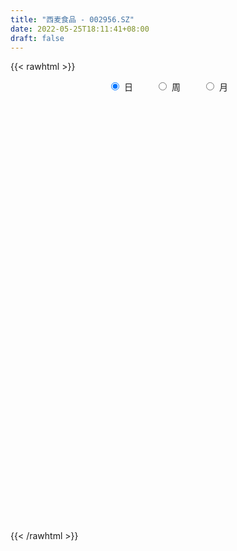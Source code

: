 ```yaml
---
title: "西麦食品 - 002956.SZ"
date: 2022-05-25T18:11:41+08:00
draft: false
---
```

{{< rawhtml >}}
    <div style="text-align: center">
        <label style="padding: 1rem;"><input style="margin-right: .5rem" type="radio" name="period" value="D" checked onclick="period_change(this)">日</label>
        <label style="padding: 1rem;"><input style="margin-right: .5rem" type="radio" name="period" value="W" onclick="period_change(this)">周</label>
        <label style="padding: 1rem;"><input style="margin-right: .5rem" type="radio" name="period" value="M" onclick="period_change(this)">月</label>
    </div>
    <div id="chart" style="height: 700px;"></div> 
    <script type="text/javascript">
        const D_v = [9392.17,180332.99,114034.95,89562.9,56659.62,55363.86,52584.0,54515.01,41854.08,36345.0,32047.11,53057.34,39660.0,34562.0,41587.0,17657.0,19683.0,19593.0,20822.0,22121.0,15042.0,18275.0,15272.0,28498.98,20733.34,16136.0,31462.98,16348.0,12429.0,17874.44,22889.0,10494.86,9873.71,12273.92,15963.94,11620.0,9229.0,9993.0,19020.41,38409.01,52851.86,30407.75,22183.0,27520.41,27644.4,24049.85,19943.4,28277.6,22970.57,33470.2,29498.2,17569.6,20914.21,16539.8,21637.8,20747.8,21394.83,22173.4,19373.12,18497.52,36982.7,35376.95,27527.85,16859.94,13563.6,21138.9,26426.8,33020.2,32551.8,28909.42,21587.82,16000.4,19824.15,15775.6,12343.8,12864.2,12008.2,20479.1,16348.7,18259.4,17731.8,14693.0,19818.9,20500.1,16497.08,11789.0,13761.4,12296.79,14360.8,14421.99,11059.0,13880.79,61077.86,48041.8,23340.39,35343.6,18571.4,48245.0,41022.77,22367.66,35068.84,27360.93,26475.26,24769.47,23546.0,13432.8,27642.42,28487.68,30747.2,22852.2,23506.2,21581.8,32810.6,35886.0,66642.0,52456.0,68988.99,59813.6,26155.26,19607.5,24018.9,24815.4,22095.6,29774.2,21940.6,20354.0,17410.2,17846.2,16585.8,28410.6,19205.6,13428.46,15889.9,13077.6,15656.24,10202.8,16451.2,11643.14,12018.45,12253.65,36741.35,25446.4,17660.6,24902.4,26443.44,22247.8,12254.28,41484.0,18802.37,15492.24,9813.2,15051.2,13824.8,29338.4,19946.4,14945.0,13571.8,22826.6,32852.24,35809.8,23678.8,27181.2,25752.0,16756.8,56564.2,37954.38,90914.44,41235.0,45918.4,17876.8,23583.7,17770.2,12535.6,24255.28,10554.8,13472.18,11037.0,8623.82,8744.8,10135.2,7527.6,9989.0,5446.72,5136.0,6878.8,7524.4,8604.4,10527.41,11490.2,12118.8,16368.6,13259.8,9469.6,11206.0,17284.4,9259.0,10275.26,9211.8,12501.2,14773.4,8232.6,12510.2,12384.6,19229.73,26397.98,16400.8,11657.46,17925.6,15269.8,9319.6,6615.8,28907.92,15117.78,16185.38,15762.5,19788.04,15066.26,10999.62,9962.07,9758.0,10533.8,14677.84,13650.6,14226.27,29208.64,65490.71,44174.59,48069.0,36145.84,38627.2,37832.6,30192.4,33438.9,21580.5,18507.2,20277.84,13581.84,13715.4,15971.0,15901.0,11668.2,10340.2,13630.8,10222.38,7845.88,13246.83,14289.8,18540.4,76755.6,112146.04]
const D_histogram = [0.0,0.0527070085,-0.0139964464,-0.0272327824,-0.0845818791,-0.147912054,-0.2343147998,-0.2269415434,-0.1953518602,-0.1849389143,-0.1433213224,-0.0592198688,-0.0361099858,-0.0379411836,-0.0881077398,-0.1089735212,-0.1065326368,-0.134870726,-0.1045666977,-0.0744482959,-0.0670301157,-0.0240685714,0.0006766269,0.0676716,0.0935044809,0.0910706129,0.0438129327,0.0005706722,-0.0189737155,-0.0460180242,-0.0933564438,-0.114235924,-0.1018539291,-0.0866166094,-0.1080348507,-0.1037510406,-0.1036142673,-0.0797272186,-0.0505760085,0.1065974069,0.2193056839,0.3013351936,0.3294162705,0.2953273187,0.217565115,0.1173692275,0.033624333,-0.0080543933,-0.0562633501,-0.1371805554,-0.2212806486,-0.281402876,-0.3501447565,-0.3560699911,-0.3061845635,-0.232169787,-0.1546783134,-0.10934988,-0.098432934,-0.0730563091,0.009359189,0.1116966803,0.1730383633,0.1961401733,0.2057412495,0.2071844504,0.1417016257,0.0673749178,-0.0189630231,-0.1025165843,-0.1012155521,-0.0976209471,-0.0695803534,-0.0651812559,-0.0603659975,-0.0515756752,-0.0444661715,-0.004858155,0.0256124593,0.0582728805,0.0885463715,0.1097913896,0.1374153094,0.1462162834,0.1385957217,0.1392731768,0.1179953043,0.0959280999,0.081962437,0.0614946014,0.0461804254,0.0501102425,0.1098157909,0.1596188496,0.165779119,0.1706875767,0.1614015493,0.2141752226,0.2247345323,0.2033017084,0.2103402611,0.1705580766,0.1178043355,0.0338901466,0.004966301,-0.0301054043,-0.0160692049,0.0057115196,-0.016033508,-0.0070854591,-0.0438083474,-0.0579923704,-0.0424956805,-0.0046439641,0.0580093176,0.096415068,0.1627004346,0.1494407997,0.1115672738,0.0899916484,0.0476483202,0.0071628379,-0.0370721351,-0.0250943069,-0.0282318643,-0.0508254566,-0.0689972404,-0.0730768405,-0.0679433166,-0.0539585532,-0.061839545,-0.0662788965,-0.0790263163,-0.0999617744,-0.1164077355,-0.10721432,-0.0923990371,-0.0861133016,-0.08913602,-0.0682753567,-0.0193431034,0.0127540238,0.0351402734,0.05912079,0.0782414792,0.0644175077,0.0528584984,0.0521390637,0.0313291239,0.0149007468,0.0058749489,-0.0152820679,-0.0173717154,0.010507777,0.0250534287,0.024040312,0.02603711,0.0386909179,0.0642927582,0.0729090117,0.0811101788,0.0546130306,0.0554954487,0.0357136837,0.0696677969,0.0772897256,0.0142246007,-0.0471144079,-0.1295757104,-0.1676893094,-0.2075352834,-0.2344180901,-0.2346397149,-0.2724874088,-0.273877404,-0.2932008135,-0.270391003,-0.2255814184,-0.1681794718,-0.1093397263,-0.0696648348,-0.0528576187,-0.0268932951,-0.0098909807,0.01657979,0.0360725959,0.0583839831,0.0875411003,0.0943721112,0.1159924907,0.104003332,0.109630411,0.1085233868,0.1202370115,0.1442036917,0.1500145951,0.1457138085,0.1273104339,0.0745771573,0.0424879038,0.023646904,0.0338269089,0.0443551971,0.0072237066,-0.0221120883,-0.0398680505,-0.0372189774,-0.0046036935,0.0048894482,0.0083157618,0.0090172922,0.0519878416,0.0661120542,0.0746665539,0.0816641508,0.0941528994,0.0696471698,0.0575414471,0.0288223731,-0.0044025819,-0.0195546953,-0.002756758,-0.002545332,0.0019427708,0.0343987754,0.1094081388,0.1347936849,0.1453069552,0.1200891986,0.0320426941,-0.1272172093,-0.3065192546,-0.3797953687,-0.4610435008,-0.455186344,-0.3888974464,-0.3249721239,-0.2632241082,-0.2137740746,-0.1734990195,-0.1266506226,-0.0899747466,-0.0479906395,-0.0226398779,0.0024952766,0.0146847998,0.0353185565,0.0690173146,0.1785423668,0.2739240854]
const D_fast = [0.0,0.0658837607,-0.0043188059,-0.0243633374,-0.1028579039,-0.2031660924,-0.3481475381,-0.3975096676,-0.4147579494,-0.4505797321,-0.4447924708,-0.3754959844,-0.3614135978,-0.3727300915,-0.4449235827,-0.4930327443,-0.5172250192,-0.5792807899,-0.575118436,-0.5636121082,-0.5729514569,-0.5360070555,-0.5110927004,-0.4271798273,-0.3779708262,-0.357637041,-0.3939414879,-0.4370410805,-0.461328897,-0.4998777118,-0.5705552423,-0.6199937036,-0.6330751909,-0.6394920235,-0.6879189775,-0.7095729276,-0.7353397211,-0.7313844771,-0.7148772691,-0.5310545019,-0.3635198039,-0.2061564958,-0.0957213513,-0.0559784734,-0.0793493984,-0.150202979,-0.2255417903,-0.2692341149,-0.3315089092,-0.4467212533,-0.5861415087,-0.7166144551,-0.8728925247,-0.9678352571,-0.9944959703,-0.9785236406,-0.9397017454,-0.9217107819,-0.9354020695,-0.9282895218,-0.8435342265,-0.7132725651,-0.6086712912,-0.536534438,-0.4754980494,-0.4222587359,-0.4523161542,-0.5097991326,-0.6008778293,-0.7100605366,-0.7340633923,-0.7548740241,-0.7442285189,-0.7561247353,-0.7664009763,-0.7705045727,-0.7745116119,-0.7361181342,-0.6992444051,-0.6520157637,-0.5996056798,-0.5509128144,-0.4889350672,-0.4435800223,-0.4165516536,-0.3810559043,-0.3728349508,-0.3709201302,-0.3643951838,-0.369489369,-0.3732584387,-0.356801061,-0.2696415649,-0.1799337937,-0.1323287446,-0.0847483927,-0.0536840328,0.0526334461,0.1193763889,0.148768992,0.20839261,0.2112499448,0.1879472874,0.1125056353,0.0848233649,0.0422253085,0.0522442066,0.0754528111,0.0496994065,0.0568760905,0.0092011155,-0.0194810002,-0.0146082304,0.022082495,0.0992381061,0.1617476235,0.2687080988,0.2928086637,0.2828269563,0.2837492431,0.2533179949,0.2146232221,0.1611202153,0.1668244667,0.1566289433,0.1213289869,0.085907893,0.0635590827,0.0517067774,0.0522019026,0.0288610246,0.0078519489,-0.0246520499,-0.0705779516,-0.1161258466,-0.1337360112,-0.1420204875,-0.1572630774,-0.1825698007,-0.1787779766,-0.1346814993,-0.099395866,-0.0682245481,-0.029463834,0.0092172249,0.0114976304,0.0131532457,0.0254685769,0.0124909181,-0.0002122724,-0.007769333,-0.0327468667,-0.0391794431,-0.0086730065,0.0121360024,0.0171329637,0.0256390392,0.0479655766,0.0896406064,0.1164841129,0.1449628247,0.1321189342,0.1468752145,0.1360218703,0.1873929327,0.2143372929,0.1548283182,0.0817107076,-0.0331445225,-0.1131804489,-0.2049102437,-0.290397573,-0.3492791265,-0.4552486726,-0.5251080188,-0.6177316316,-0.6625195719,-0.6741053419,-0.6587482632,-0.6272434492,-0.6049847665,-0.6013919551,-0.5821509552,-0.567621386,-0.5370056679,-0.508494713,-0.4715873299,-0.4205449378,-0.390120899,-0.3395023969,-0.3254907226,-0.2924560407,-0.2664322183,-0.2246593407,-0.1646417376,-0.1213271854,-0.0891995199,-0.0757752861,-0.1098642733,-0.1313315509,-0.1442608247,-0.1256240925,-0.104007005,-0.1393325689,-0.1741963859,-0.2019193607,-0.208575032,-0.1771106715,-0.1663951677,-0.1608899136,-0.1579340602,-0.1019665505,-0.0713143243,-0.0440931861,-0.0166795515,0.019347422,0.0122534848,0.0145331239,-0.0069803568,-0.0413059574,-0.0613467446,-0.0452379967,-0.0456629037,-0.0406891083,0.0003665902,0.1027279883,0.1618119556,0.2086519647,0.2134565078,0.1334206768,-0.057643529,-0.3135753879,-0.4818003441,-0.6783093515,-0.7862487806,-0.8171842447,-0.8345019531,-0.8385599644,-0.8425534495,-0.8456531493,-0.830467408,-0.8162852187,-0.7862987715,-0.7666079793,-0.7408490056,-0.7249882826,-0.6955248867,-0.6445718,-0.490411156,-0.3265484161]
const D_slow = [0.0,0.0131767521,0.0096776405,0.0028694449,-0.0182760248,-0.0552540383,-0.1138327383,-0.1705681241,-0.2194060892,-0.2656408178,-0.3014711484,-0.3162761156,-0.325303612,-0.3347889079,-0.3568158429,-0.3840592232,-0.4106923824,-0.4444100639,-0.4705517383,-0.4891638123,-0.5059213412,-0.5119384841,-0.5117693273,-0.4948514273,-0.4714753071,-0.4487076539,-0.4377544207,-0.4376117526,-0.4423551815,-0.4538596876,-0.4771987985,-0.5057577795,-0.5312212618,-0.5528754141,-0.5798841268,-0.605821887,-0.6317254538,-0.6516572585,-0.6643012606,-0.6376519088,-0.5828254879,-0.5074916895,-0.4251376218,-0.3513057921,-0.2969145134,-0.2675722065,-0.2591661233,-0.2611797216,-0.2752455591,-0.309540698,-0.3648608601,-0.4352115791,-0.5227477682,-0.611765266,-0.6883114069,-0.7463538536,-0.785023432,-0.812360902,-0.8369691355,-0.8552332127,-0.8528934155,-0.8249692454,-0.7817096546,-0.7326746113,-0.6812392989,-0.6294431863,-0.5940177799,-0.5771740504,-0.5819148062,-0.6075439523,-0.6328478403,-0.6572530771,-0.6746481654,-0.6909434794,-0.7060349788,-0.7189288976,-0.7300454404,-0.7312599792,-0.7248568644,-0.7102886442,-0.6881520513,-0.660704204,-0.6263503766,-0.5897963057,-0.5551473753,-0.5203290811,-0.490830255,-0.4668482301,-0.4463576208,-0.4309839705,-0.4194388641,-0.4069113035,-0.3794573558,-0.3395526434,-0.2981078636,-0.2554359694,-0.2150855821,-0.1615417765,-0.1053581434,-0.0545327163,-0.0019476511,0.0406918681,0.070142952,0.0786154886,0.0798570639,0.0723307128,0.0683134116,0.0697412915,0.0657329145,0.0639615497,0.0530094629,0.0385113702,0.0278874501,0.0267264591,0.0412287885,0.0653325555,0.1060076642,0.1433678641,0.1712596825,0.1937575946,0.2056696747,0.2074603842,0.1981923504,0.1919187737,0.1848608076,0.1721544434,0.1549051333,0.1366359232,0.1196500941,0.1061604558,0.0907005695,0.0741308454,0.0543742663,0.0293838227,0.0002818889,-0.0265216911,-0.0496214504,-0.0711497758,-0.0934337808,-0.11050262,-0.1153383958,-0.1121498899,-0.1033648215,-0.088584624,-0.0690242542,-0.0529198773,-0.0397052527,-0.0266704868,-0.0188382058,-0.0151130191,-0.0136442819,-0.0174647989,-0.0218077277,-0.0191807835,-0.0129174263,-0.0069073483,-0.0003980708,0.0092746587,0.0253478482,0.0435751012,0.0638526459,0.0775059035,0.0913797657,0.1003081866,0.1177251359,0.1370475673,0.1406037174,0.1288251155,0.0964311879,0.0545088605,0.0026250397,-0.0559794828,-0.1146394116,-0.1827612638,-0.2512306148,-0.3245308182,-0.3921285689,-0.4485239235,-0.4905687914,-0.517903723,-0.5353199317,-0.5485343364,-0.5552576602,-0.5577304053,-0.5535854578,-0.5445673089,-0.5299713131,-0.508086038,-0.4844930102,-0.4554948875,-0.4294940545,-0.4020864518,-0.3749556051,-0.3448963522,-0.3088454293,-0.2713417805,-0.2349133284,-0.2030857199,-0.1844414306,-0.1738194547,-0.1679077287,-0.1594510015,-0.1483622022,-0.1465562755,-0.1520842976,-0.1620513102,-0.1713560546,-0.1725069779,-0.1712846159,-0.1692056754,-0.1669513524,-0.153954392,-0.1374263785,-0.11875974,-0.0983437023,-0.0748054774,-0.057393685,-0.0430083232,-0.0358027299,-0.0369033754,-0.0417920493,-0.0424812387,-0.0431175717,-0.042631879,-0.0340321852,-0.0066801505,0.0270182707,0.0633450095,0.0933673092,0.1013779827,0.0695736804,-0.0070561333,-0.1020049754,-0.2172658507,-0.3310624366,-0.4282867983,-0.5095298292,-0.5753358563,-0.6287793749,-0.6721541298,-0.7038167854,-0.7263104721,-0.738308132,-0.7439681014,-0.7433442823,-0.7396730823,-0.7308434432,-0.7135891146,-0.6689535229,-0.6004725015]
const D_data = [['2021-05-14', 24.5245, 24.5245, 24.5245, 24.5245],['2021-05-17', 26.9741, 25.3504, 24.7786, 26.9741],['2021-05-18', 24.9198, 23.8327, 23.3526, 25.061],['2021-05-19', 23.3667, 24.2703, 22.9502, 24.6939],['2021-05-20', 23.6491, 23.4797, 23.3173, 24.2633],['2021-05-21', 23.6209, 22.9785, 22.9573, 24.0021],['2021-05-24', 22.4984, 22.1172, 22.089, 22.7314],['2021-05-25', 22.096, 22.8726, 21.8984, 23.1832],['2021-05-26', 22.6679, 23.0844, 22.3078, 23.3314],['2021-05-27', 22.9008, 22.7455, 22.7031, 23.4373],['2021-05-28', 22.7314, 23.1055, 22.4208, 23.1055],['2021-05-31', 23.0844, 23.8538, 22.9291, 24.2492],['2021-06-01', 23.6562, 23.2961, 22.8585, 23.8327],['2021-06-02', 23.2679, 22.9643, 22.8302, 23.5291],['2021-06-03', 22.9643, 22.1172, 22.0749, 23.0985],['2021-06-04', 21.969, 22.1596, 21.8913, 22.3643],['2021-06-07', 22.1313, 22.2584, 21.7501, 22.3784],['2021-06-08', 22.1243, 21.6442, 21.4677, 22.2231],['2021-06-09', 21.7289, 22.2231, 21.5383, 22.3502],['2021-06-10', 22.1737, 22.2443, 22.1666, 22.7384],['2021-06-11', 22.2796, 21.9337, 21.7854, 22.4631],['2021-06-15', 22.0043, 22.4067, 21.7501, 22.5055],['2021-06-16', 22.3572, 22.2796, 22.1031, 22.5902],['2021-06-17', 22.2019, 23.0138, 21.9548, 23.2608],['2021-06-18', 22.8514, 22.7455, 22.4914, 23.0914],['2021-06-21', 22.5761, 22.4631, 22.2725, 22.7455],['2021-06-22', 22.3784, 21.7572, 21.3901, 22.3784],['2021-06-23', 21.7078, 21.5172, 21.3266, 21.736],['2021-06-24', 21.5172, 21.5736, 21.3195, 21.9548],['2021-06-25', 21.5313, 21.263, 21.0512, 21.5383],['2021-06-28', 21.2701, 20.6842, 20.6347, 21.5242],['2021-06-29', 20.7124, 20.6771, 20.55, 20.8112],['2021-06-30', 20.7336, 20.9101, 20.5571, 20.9383],['2021-07-01', 20.7971, 20.8677, 20.5783, 21.1077],['2021-07-02', 20.6489, 20.2323, 20.0064, 20.7265],['2021-07-05', 20.2676, 20.3382, 19.9076, 20.4653],['2021-07-06', 20.4018, 20.1265, 19.9782, 20.4018],['2021-07-07', 20.19, 20.3241, 20.1618, 20.5712],['2021-07-08', 20.3241, 20.3877, 19.6817, 20.4582],['2021-07-09', 20.4724, 22.4278, 20.4724, 22.4278],['2021-07-12', 22.5055, 22.6467, 21.8066, 22.8938],['2021-07-13', 22.4914, 22.922, 22.2725, 22.9361],['2021-07-14', 23.155, 22.7314, 22.4631, 23.155],['2021-07-15', 22.5973, 22.1313, 22.1313, 23.0702],['2021-07-16', 22.2, 21.44, 21.3, 22.28],['2021-07-19', 21.34, 20.77, 20.39, 21.35],['2021-07-20', 20.64, 20.5, 20.43, 21.18],['2021-07-21', 20.62, 20.66, 20.27, 20.9],['2021-07-22', 20.6, 20.27, 20.2, 20.63],['2021-07-23', 20.21, 19.39, 19.38, 20.26],['2021-07-26', 19.37, 18.71, 18.24, 19.38],['2021-07-27', 18.51, 18.36, 18.3, 18.88],['2021-07-28', 18.34, 17.58, 17.42, 18.34],['2021-07-29', 17.75, 17.8, 17.68, 18.05],['2021-07-30', 17.8, 18.26, 17.38, 18.28],['2021-08-02', 18.2, 18.58, 17.8, 18.76],['2021-08-03', 18.6, 18.77, 18.46, 18.97],['2021-08-04', 19.05, 18.48, 18.4, 19.1],['2021-08-05', 18.33, 18.0, 17.98, 18.65],['2021-08-06', 17.99, 18.09, 17.71, 18.18],['2021-08-09', 18.08, 18.95, 17.89, 19.26],['2021-08-10', 18.82, 19.63, 18.71, 19.69],['2021-08-11', 19.59, 19.56, 19.32, 19.94],['2021-08-12', 19.6, 19.35, 19.31, 19.83],['2021-08-13', 19.45, 19.33, 19.05, 19.58],['2021-08-16', 19.18, 19.33, 19.18, 19.55],['2021-08-17', 19.33, 18.37, 18.32, 19.33],['2021-08-18', 18.06, 17.88, 17.52, 18.2],['2021-08-19', 17.8, 17.23, 17.22, 17.95],['2021-08-20', 17.03, 16.67, 16.55, 17.2],['2021-08-23', 16.59, 17.34, 16.59, 17.42],['2021-08-24', 17.46, 17.21, 17.16, 17.5],['2021-08-25', 17.21, 17.44, 17.17, 17.48],['2021-08-26', 17.44, 17.08, 17.0, 17.46],['2021-08-27', 17.05, 16.96, 16.73, 17.21],['2021-08-30', 17.0, 16.9, 16.81, 17.1],['2021-08-31', 16.85, 16.78, 16.67, 17.01],['2021-09-01', 16.84, 17.19, 16.57, 17.2],['2021-09-02', 17.15, 17.17, 16.92, 17.32],['2021-09-03', 17.1, 17.3, 16.92, 17.39],['2021-09-06', 17.36, 17.4, 17.09, 17.49],['2021-09-07', 17.36, 17.41, 17.3, 17.49],['2021-09-08', 17.4, 17.63, 17.35, 17.64],['2021-09-09', 17.71, 17.52, 17.46, 18.11],['2021-09-10', 17.58, 17.35, 17.26, 17.65],['2021-09-13', 17.35, 17.47, 17.25, 17.65],['2021-09-14', 17.5, 17.17, 17.12, 17.68],['2021-09-15', 17.3, 17.06, 16.92, 17.3],['2021-09-16', 17.07, 17.07, 17.05, 17.42],['2021-09-17', 17.0, 16.89, 16.8, 17.11],['2021-09-22', 16.74, 16.84, 16.62, 16.89],['2021-09-23', 16.84, 17.03, 16.8, 17.26],['2021-09-24', 17.02, 17.91, 17.02, 18.49],['2021-09-27', 17.7, 18.14, 17.56, 18.49],['2021-09-28', 17.8, 17.83, 17.31, 17.94],['2021-09-29', 17.6, 17.94, 17.35, 18.29],['2021-09-30', 18.03, 17.85, 17.62, 18.09],['2021-10-08', 17.8, 18.87, 17.69, 19.0],['2021-10-11', 18.88, 18.67, 18.43, 19.44],['2021-10-12', 18.67, 18.4, 18.27, 18.67],['2021-10-13', 18.47, 18.88, 18.16, 18.88],['2021-10-14', 18.68, 18.36, 18.28, 18.8],['2021-10-15', 18.19, 18.07, 17.82, 18.5],['2021-10-18', 18.06, 17.38, 17.09, 18.06],['2021-10-19', 17.0, 17.79, 17.0, 18.08],['2021-10-20', 17.85, 17.54, 17.49, 17.95],['2021-10-21', 17.5, 18.09, 17.5, 18.39],['2021-10-22', 18.0, 18.29, 17.85, 18.5],['2021-10-25', 18.4, 17.75, 17.5, 18.4],['2021-10-26', 17.68, 18.1, 17.56, 18.15],['2021-10-27', 17.98, 17.44, 17.22, 17.98],['2021-10-28', 17.24, 17.55, 17.0, 17.73],['2021-10-29', 17.33, 17.89, 16.95, 18.24],['2021-11-01', 17.81, 18.3, 17.5, 18.55],['2021-11-02', 18.31, 18.91, 18.3, 19.0],['2021-11-03', 19.0, 18.95, 18.55, 19.17],['2021-11-04', 18.73, 19.7, 18.65, 19.7],['2021-11-05', 19.58, 18.99, 18.88, 19.94],['2021-11-08', 18.9, 18.67, 18.43, 18.9],['2021-11-09', 18.69, 18.82, 18.48, 18.85],['2021-11-10', 18.8, 18.47, 18.3, 18.85],['2021-11-11', 18.47, 18.32, 18.12, 18.51],['2021-11-12', 18.27, 18.06, 18.04, 18.37],['2021-11-15', 18.06, 18.68, 18.0, 18.69],['2021-11-16', 18.65, 18.52, 18.41, 18.88],['2021-11-17', 18.52, 18.2, 18.13, 18.56],['2021-11-18', 18.2, 18.12, 18.06, 18.45],['2021-11-19', 18.22, 18.2, 17.83, 18.26],['2021-11-22', 18.2, 18.28, 17.91, 18.28],['2021-11-23', 18.22, 18.41, 18.02, 18.58],['2021-11-24', 18.23, 18.12, 18.03, 18.48],['2021-11-25', 18.16, 18.09, 18.08, 18.25],['2021-11-26', 18.04, 17.89, 17.86, 18.14],['2021-11-29', 17.82, 17.63, 17.58, 17.89],['2021-11-30', 17.65, 17.5, 17.44, 17.78],['2021-12-01', 17.54, 17.71, 17.41, 17.74],['2021-12-02', 17.75, 17.76, 17.65, 18.06],['2021-12-03', 17.78, 17.63, 17.6, 17.82],['2021-12-06', 17.7, 17.44, 17.42, 17.75],['2021-12-07', 17.5, 17.71, 17.44, 17.75],['2021-12-08', 17.76, 18.2, 17.7, 18.28],['2021-12-09', 18.2, 18.19, 18.1, 18.43],['2021-12-10', 18.12, 18.22, 17.98, 18.42],['2021-12-13', 18.15, 18.39, 18.15, 18.4],['2021-12-14', 18.27, 18.49, 18.27, 18.7],['2021-12-15', 18.49, 18.14, 18.0, 18.49],['2021-12-16', 18.08, 18.14, 18.04, 18.24],['2021-12-17', 19.0, 18.28, 18.25, 19.0],['2021-12-20', 18.08, 18.0, 17.9, 18.28],['2021-12-21', 17.98, 17.97, 17.79, 18.1],['2021-12-22', 17.98, 18.0, 17.9, 18.09],['2021-12-23', 18.07, 17.76, 17.72, 18.08],['2021-12-24', 17.79, 17.92, 17.75, 18.06],['2021-12-27', 18.07, 18.36, 17.96, 18.36],['2021-12-28', 18.4, 18.32, 18.23, 18.5],['2021-12-29', 18.22, 18.18, 18.1, 18.45],['2021-12-30', 18.2, 18.24, 18.2, 18.35],['2021-12-31', 18.2, 18.44, 18.11, 18.53],['2022-01-04', 18.44, 18.75, 18.3, 18.75],['2022-01-05', 18.74, 18.69, 18.49, 18.96],['2022-01-06', 18.69, 18.8, 18.56, 18.9],['2022-01-07', 18.98, 18.38, 18.38, 18.98],['2022-01-10', 18.3, 18.71, 18.18, 18.91],['2022-01-11', 18.89, 18.45, 18.43, 18.91],['2022-01-12', 18.55, 19.22, 18.46, 19.29],['2022-01-13', 19.22, 19.08, 18.94, 19.3],['2022-01-14', 19.43, 18.1, 18.0, 19.98],['2022-01-17', 17.58, 17.79, 17.42, 17.87],['2022-01-18', 17.7, 17.08, 17.05, 17.72],['2022-01-19', 17.08, 17.2, 17.02, 17.3],['2022-01-20', 17.19, 16.82, 16.78, 17.28],['2022-01-21', 16.9, 16.62, 16.61, 16.94],['2022-01-24', 16.62, 16.68, 16.41, 16.8],['2022-01-25', 16.71, 15.88, 15.84, 16.71],['2022-01-26', 15.86, 15.98, 15.86, 16.12],['2022-01-27', 15.98, 15.43, 15.42, 16.09],['2022-01-28', 15.59, 15.69, 15.37, 15.73],['2022-02-07', 15.79, 15.89, 15.79, 16.18],['2022-02-08', 15.89, 16.1, 15.8, 16.18],['2022-02-09', 16.06, 16.25, 16.02, 16.29],['2022-02-10', 16.26, 16.13, 16.03, 16.26],['2022-02-11', 16.13, 15.87, 15.73, 16.15],['2022-02-14', 15.87, 15.99, 15.71, 16.0],['2022-02-15', 16.08, 15.9, 15.83, 16.08],['2022-02-16', 16.0, 16.06, 15.9, 16.12],['2022-02-17', 16.06, 16.04, 16.0, 16.13],['2022-02-18', 16.0, 16.15, 15.91, 16.25],['2022-02-21', 16.17, 16.36, 16.15, 16.38],['2022-02-22', 16.34, 16.18, 16.12, 16.36],['2022-02-23', 16.29, 16.46, 16.19, 16.52],['2022-02-24', 16.46, 16.09, 15.85, 16.55],['2022-02-25', 16.2, 16.32, 16.2, 16.55],['2022-02-28', 16.46, 16.28, 16.03, 16.5],['2022-03-01', 16.43, 16.51, 16.24, 16.55],['2022-03-02', 16.41, 16.82, 16.41, 16.85],['2022-03-03', 16.83, 16.75, 16.67, 16.95],['2022-03-04', 16.76, 16.71, 16.69, 16.86],['2022-03-07', 16.66, 16.55, 16.4, 16.71],['2022-03-08', 16.59, 15.98, 15.98, 16.7],['2022-03-09', 15.98, 16.03, 15.48, 16.43],['2022-03-10', 16.33, 16.06, 16.03, 16.34],['2022-03-11', 15.98, 16.4, 15.78, 16.4],['2022-03-14', 16.2, 16.47, 16.18, 16.73],['2022-03-15', 16.37, 15.8, 15.72, 16.55],['2022-03-16', 16.01, 15.69, 14.65, 16.04],['2022-03-17', 15.68, 15.66, 15.56, 15.94],['2022-03-18', 15.54, 15.82, 15.46, 15.98],['2022-03-21', 15.8, 16.25, 15.7, 16.44],['2022-03-22', 16.11, 16.05, 16.03, 16.4],['2022-03-23', 16.05, 15.99, 15.91, 16.19],['2022-03-24', 16.19, 15.95, 15.83, 16.19],['2022-03-25', 16.0, 16.6, 15.95, 16.78],['2022-03-28', 16.69, 16.42, 16.32, 16.69],['2022-03-29', 16.66, 16.45, 16.31, 16.67],['2022-03-30', 16.43, 16.52, 16.36, 16.76],['2022-03-31', 16.5, 16.7, 16.2, 16.89],['2022-04-01', 16.55, 16.26, 16.16, 16.64],['2022-04-06', 16.18, 16.36, 16.12, 16.6],['2022-04-07', 16.39, 16.07, 15.92, 16.39],['2022-04-08', 16.02, 15.85, 15.8, 16.2],['2022-04-11', 15.68, 15.93, 15.68, 16.3],['2022-04-12', 15.8, 16.32, 15.79, 16.35],['2022-04-13', 16.4, 16.15, 15.96, 16.46],['2022-04-14', 16.1, 16.21, 15.9, 16.31],['2022-04-15', 16.18, 16.67, 16.01, 16.67],['2022-04-18', 16.8, 17.55, 16.67, 17.55],['2022-04-19', 17.72, 17.3, 17.0, 17.8],['2022-04-20', 17.29, 17.33, 17.03, 17.75],['2022-04-21', 17.2, 16.96, 16.81, 17.5],['2022-04-22', 16.7, 15.94, 15.94, 17.15],['2022-04-25', 15.39, 14.35, 14.35, 15.7],['2022-04-26', 14.07, 13.01, 13.0, 14.19],['2022-04-27', 12.95, 13.37, 11.95, 13.38],['2022-04-28', 13.39, 12.49, 12.4, 13.39],['2022-04-29', 12.61, 12.97, 12.57, 13.24],['2022-05-05', 12.89, 13.53, 12.81, 13.69],['2022-05-06', 13.33, 13.5, 13.13, 13.59],['2022-05-09', 13.49, 13.5, 13.42, 13.9],['2022-05-10', 13.47, 13.37, 13.1, 13.47],['2022-05-11', 13.3, 13.25, 13.2, 13.57],['2022-05-12', 13.15, 13.35, 13.11, 13.49],['2022-05-13', 13.47, 13.26, 13.12, 13.6],['2022-05-16', 13.28, 13.38, 13.28, 13.65],['2022-05-17', 13.4, 13.22, 13.14, 13.5],['2022-05-18', 13.26, 13.24, 13.13, 13.5],['2022-05-19', 13.1, 13.08, 12.96, 13.18],['2022-05-20', 13.14, 13.19, 13.06, 13.29],['2022-05-23', 13.14, 13.44, 13.14, 13.53],['2022-05-24', 13.5, 14.78, 13.3, 14.78],['2022-05-25', 14.59, 15.25, 14.05, 15.66]]
const W_v = [1772.7,317794.55,283532.57,136305.59,72928.82,77228.8,47636.07,53988.04,46403.87,51424.89,72673.69,70583.3,85743.53,146287.52,98506.5,8905.3,45125.87,72642.18,42778.94,49794.02,54274.81,106856.32,79868.5,33955.51,26537.47,30084.13,54856.25,60809.69,62384.42,56192.17,41174.59,30704.77,42774.62,34694.29,61228.39,62521.21,77078.31,47154.79,56608.98,134870.66,114641.64,91972.84,92161.14,174036.79,108036.39,60846.53,102314.2,118293.76,145854.54,94094.87,79536.41,86502.41,61345.25,149960.14,227639.42,241572.87,138892.08,123541.75,114701.06,58457.6,146166.02,164854.74,168399.37,70879.03,58135.0,53312.33,20307.02,7528.34,53935.04,28740.02,56316.26,79307.0,58722.22,51621.18,61713.98,96103.5,63673.22,142855.54,142197.99,69985.43,205070.23,122892.24,98992.27,79586.0,230946.3,151237.04,118266.08,197459.34,198199.89,146398.26,72245.02,54718.88,54901.78,71711.5,56190.97,126543.27,100580.76,72682.83,163358.83,495954.3199999999,217345.2,186523.34,97261.0,82779.32,94250.42,71495.43,88271.42,160607.42,128711.62,106159.61,102186.67,130311.04,142047.12,85531.77,79959.6,89240.88,66629.98,86017.65,125297.19,48245.0,152295.46,117878.37,131498.0,283786.59,116692.66,107325.2,93520.36,67030.98,104120.45,127331.92,72983.81,100628.2,119522.04,227941.82,146384.1,71854.86,45020.42,33590.32,63764.81,57494.26,57229.2,86070.57,78038.72,81919.96,30719.69,82297.15,232507.34,141551.6,33859.68,67595.8,59235.69,207442.04]
const W_histogram = [0.0,0.007319886,0.0521018607,-0.1562753963,-0.3053109698,-0.3995433705,-0.4635632103,-0.5543625969,-0.5177327571,-0.4884841511,-0.4054930335,-0.3075533393,-0.1505535904,0.0085181228,0.0427420245,0.0473977439,0.0054398351,0.0342722268,0.0151682431,0.0270954167,0.0852907334,0.1641355232,0.1425045055,0.1139405232,0.0844896255,0.0576018714,0.0912772648,0.138092383,0.1577635335,0.1645763569,0.132207616,0.0467328769,-0.0743096421,-0.1661009972,-0.1349909911,-0.122443412,-0.0400629402,-0.0534459838,-0.0073594224,0.1139798112,0.2250601335,0.2641579871,0.3590694303,0.4889454423,0.4826317396,0.5097566965,0.5982888345,0.6651750391,0.9115616668,0.9473567554,1.0953339135,1.0638057964,1.2461821585,1.5665471093,1.8476348428,1.6256263085,1.2660704155,1.1308987766,0.7998336193,0.5115471455,0.4559325344,0.5187488424,0.2611708001,0.0116608555,-0.2832631182,-0.6333482167,-0.8580999906,-0.9707294737,-1.0193889568,-1.1289462014,-1.3863938658,-1.563106203,-1.6119587001,-1.5978636821,-1.6716122086,-1.4661182198,-1.3660431524,-1.1161230407,-1.1689371794,-1.2001778856,-1.2495678611,-1.1990228207,-1.093415407,-1.0608605346,-0.7584739821,-0.6452792352,-0.2956125715,-0.140211762,0.1004933967,0.1259287753,0.1670921721,0.1732254942,0.1841661954,0.2620038239,0.2960005083,0.3590803064,0.3925613366,0.4530484381,0.7010555803,0.7348368338,0.7376666912,0.6507972042,0.5567251674,0.5280248241,0.3941823697,0.2293895187,0.2592019944,0.2056849563,0.0344881248,-0.1428600553,-0.2531763325,-0.2251354042,-0.3602205713,-0.4013855033,-0.3774193958,-0.3315336648,-0.3061059206,-0.1996859908,-0.1165483888,0.0168268049,0.0585117,0.1055023582,0.1135478253,0.1922291416,0.1810710485,0.1820604825,0.161478982,0.1312789939,0.1505792601,0.1657270126,0.1502968355,0.1723268672,0.1792743685,0.1619557439,0.0533851262,-0.0717109822,-0.1296061527,-0.1356689515,-0.1156371282,-0.065996356,-0.0449214653,-0.0599842803,-0.0099791525,0.006734911,-0.0027759853,0.0502764522,0.0407293096,-0.1505979572,-0.2221267263,-0.2634517909,-0.2722299678,-0.1235961284]
const W_fast = [0.0,0.0091498575,0.0669572974,-0.1804888086,-0.4058521247,-0.599970368,-0.7798810103,-1.0092710462,-1.1020743957,-1.1949468274,-1.2133289682,-1.1922776088,-1.0729162575,-0.9117150136,-0.8668056058,-0.8503004504,-0.8908984004,-0.8534979521,-0.8688098749,-0.8501088472,-0.7705908472,-0.6507121765,-0.6367170679,-0.6367959193,-0.6451244107,-0.657611697,-0.6011169874,-0.5197787735,-0.4606667395,-0.412709827,-0.4120266639,-0.4858181838,-0.6254381132,-0.7587547176,-0.7613924594,-0.7794557332,-0.7070909964,-0.733835536,-0.6895888302,-0.5397546438,-0.3724092881,-0.2672719378,-0.082593137,0.1695192356,0.2838634679,0.4384275989,0.6765319454,0.9097119099,1.3839889543,1.6566232318,2.0784338682,2.3128572002,2.8067791019,3.51878083,4.2617772742,4.4461753171,4.403137028,4.5506900832,4.4195833307,4.2591836433,4.3175521658,4.5100556843,4.3177703421,4.0711756114,3.7054358581,3.1970137055,2.757736934,2.4024250824,2.0989183601,1.7071245651,1.1030784343,0.5355895463,0.0837473742,-0.3016235284,-0.793275107,-0.9543106731,-1.1957463938,-1.2248570424,-1.5699054759,-1.9011906534,-2.2629725942,-2.512183259,-2.6799296971,-2.9125899583,-2.7998219014,-2.8479469633,-2.5721834424,-2.4518355734,-2.1860070656,-2.1290894931,-2.0461530533,-1.9967133576,-1.9397311076,-1.7963925231,-1.6883957116,-1.5355458369,-1.4039244726,-1.2301752615,-0.8069042242,-0.5894137623,-0.4021672321,-0.326337418,-0.281228163,-0.1779223003,-0.2132191623,-0.3206646335,-0.2260516593,-0.2281474584,-0.3907222586,-0.6037854525,-0.7773958129,-0.8056387356,-1.0307790455,-1.1722903534,-1.2426790948,-1.27967678,-1.330775516,-1.2742770838,-1.2202765791,-1.0826946841,-1.0263818641,-0.9530156163,-0.9165831929,-0.7898445912,-0.7557349221,-0.7092303675,-0.6894421225,-0.6868223622,-0.6298772809,-0.5732977752,-0.5511537435,-0.486041995,-0.4342759016,-0.4111055901,-0.5063299263,-0.6493537803,-0.7396504889,-0.7796305257,-0.7885079844,-0.7553663012,-0.7455217768,-0.7755806619,-0.7280703222,-0.709672531,-0.7198774236,-0.6542558731,-0.6536206882,-0.8825974444,-1.009657895,-1.1168459073,-1.1936815762,-1.0759467689]
const W_slow = [0.0,0.0018299715,0.0148554367,-0.0242134124,-0.1005411548,-0.2004269975,-0.3163178,-0.4549084493,-0.5843416385,-0.7064626763,-0.8078359347,-0.8847242695,-0.9223626671,-0.9202331364,-0.9095476303,-0.8976981943,-0.8963382355,-0.8877701788,-0.8839781181,-0.8772042639,-0.8558815805,-0.8148476997,-0.7792215734,-0.7507364426,-0.7296140362,-0.7152135684,-0.6923942522,-0.6578711564,-0.618430273,-0.5772861838,-0.5442342798,-0.5325510606,-0.5511284711,-0.5926537204,-0.6264014682,-0.6570123212,-0.6670280563,-0.6803895522,-0.6822294078,-0.653734455,-0.5974694216,-0.5314299249,-0.4416625673,-0.3194262067,-0.1987682718,-0.0713290977,0.078243111,0.2445368708,0.4724272875,0.7092664763,0.9830999547,1.2490514038,1.5605969434,1.9522337207,2.4141424314,2.8205490085,3.1370666124,3.4197913066,3.6197497114,3.7476364978,3.8616196314,3.991306842,4.056599542,4.0595147559,3.9886989763,3.8303619221,3.6158369245,3.3731545561,3.1183073169,2.8360707665,2.4894723001,2.0986957493,1.6957060743,1.2962401538,0.8783371016,0.5118075467,0.1702967586,-0.1087340016,-0.4009682965,-0.7010127679,-1.0134047331,-1.3131604383,-1.5865142901,-1.8517294237,-2.0413479193,-2.2026677281,-2.2765708709,-2.3116238114,-2.2865004623,-2.2550182684,-2.2132452254,-2.1699388518,-2.123897303,-2.058396347,-1.9843962199,-1.8946261433,-1.7964858092,-1.6832236996,-1.5079598046,-1.3242505961,-1.1398339233,-0.9771346222,-0.8379533304,-0.7059471244,-0.607401532,-0.5500541523,-0.4852536537,-0.4338324146,-0.4252103834,-0.4609253972,-0.5242194804,-0.5805033314,-0.6705584742,-0.7709048501,-0.865259699,-0.9481431152,-1.0246695954,-1.0745910931,-1.1037281903,-1.099521489,-1.084893564,-1.0585179745,-1.0301310182,-0.9820737328,-0.9368059706,-0.89129085,-0.8509211045,-0.818101356,-0.780456541,-0.7390247878,-0.701450579,-0.6583688622,-0.6135502701,-0.5730613341,-0.5597150525,-0.5776427981,-0.6100443362,-0.6439615741,-0.6728708562,-0.6893699452,-0.7006003115,-0.7155963816,-0.7180911697,-0.716407442,-0.7171014383,-0.7045323253,-0.6943499978,-0.7319994872,-0.7875311687,-0.8533941164,-0.9214516084,-0.9523506405]
const W_data = [['2019-06-21', 15.2902, 22.2037, 15.2902, 22.2037],['2019-06-28', 23.17, 22.3184, 21.8978, 24.3309],['2019-07-05', 22.5965, 22.9545, 22.3427, 25.0886],['2019-07-12', 22.8015, 19.2944, 19.065, 22.9232],['2019-07-19', 19.1206, 18.8738, 18.773, 19.9444],['2019-07-26', 18.8947, 18.5958, 17.5113, 19.0094],['2019-08-02', 18.6166, 18.1613, 17.7198, 19.1067],['2019-08-09', 18.196, 16.9413, 16.8752, 18.5958],['2019-08-16', 16.9378, 17.8867, 16.9239, 18.2412],['2019-08-23', 17.8658, 17.4765, 17.3097, 18.4185],['2019-08-30', 17.1672, 17.9875, 17.0316, 18.7278],['2019-09-06', 17.9353, 18.2586, 17.8728, 18.6166],['2019-09-12', 18.3003, 19.3778, 18.2238, 19.635],['2019-09-20', 19.3604, 20.073, 19.204, 21.2722],['2019-09-27', 19.708, 18.9225, 18.4776, 20.3337],['2019-09-30', 18.9086, 18.5645, 18.5262, 18.926],['2019-10-11', 18.561, 17.772, 17.5982, 18.7244],['2019-10-18', 17.9041, 18.5123, 17.8137, 19.0685],['2019-10-25', 18.2829, 17.8311, 17.4418, 18.3803],['2019-11-01', 17.7789, 18.0918, 17.4314, 18.6166],['2019-11-08', 18.0918, 18.7835, 17.9562, 19.0615],['2019-11-15', 18.6861, 19.3952, 18.4706, 19.9166],['2019-11-22', 19.1171, 18.3003, 18.1891, 19.7845],['2019-11-29', 18.3073, 18.0709, 17.7303, 18.3803],['2019-12-06', 17.9805, 17.8763, 17.4557, 18.0709],['2019-12-13', 17.8971, 17.7094, 17.5878, 17.9632],['2019-12-20', 17.6469, 18.4463, 17.6469, 18.6966],['2019-12-27', 18.422, 18.8252, 18.2169, 19.0754],['2020-01-03', 18.8808, 18.6931, 18.6931, 19.4473],['2020-01-10', 18.4463, 18.6479, 18.1126, 18.6966],['2020-01-17', 18.6479, 18.1265, 18.0327, 18.6479],['2020-01-23', 18.1057, 17.1359, 17.0872, 18.2308],['2020-02-07', 15.4223, 16.041, 14.2892, 16.048],['2020-02-14', 15.9194, 15.6517, 15.6309, 16.4234],['2020-02-21', 15.6482, 16.8196, 15.6239, 17.3792],['2020-02-28', 16.6875, 16.5103, 15.9889, 17.3097],['2020-03-06', 16.7049, 17.4835, 16.3538, 18.4915],['2020-03-13', 17.2749, 16.3365, 15.3389, 17.3306],['2020-03-20', 16.4998, 17.049, 15.4466, 17.1637],['2020-03-27', 16.684, 18.3942, 16.2669, 19.6177],['2020-04-03', 18.568, 18.9433, 18.0118, 19.6107],['2020-04-10', 19.2909, 18.5645, 18.3803, 20.3163],['2020-04-17', 18.4532, 19.8088, 18.422, 20.3615],['2020-04-24', 21.7901, 21.1436, 20.9767, 23.4619],['2020-04-30', 21.1366, 20.1251, 19.503, 21.3695],['2020-05-08', 19.7949, 20.9802, 19.6733, 21.2026],['2020-05-15', 20.862, 22.5096, 20.7855, 22.6834],['2020-05-22', 22.4713, 23.1908, 21.6893, 24.1919],['2020-05-29', 22.8293, 26.976, 22.5374, 27.4939],['2020-06-05', 26.976, 25.9333, 25.61, 28.0153],['2020-06-12', 25.9228, 28.78, 25.2624, 29.4751],['2020-06-19', 28.8286, 27.8728, 27.0282, 29.5794],['2020-06-24', 27.6364, 32.0925, 27.6051, 32.7424],['2020-07-03', 32.1585, 36.5679, 32.1585, 38.7835],['2020-07-10', 36.7091, 39.3917, 34.9795, 39.9564],['2020-07-17', 39.4552, 35.0148, 33.0382, 40.98],['2020-07-24', 35.0007, 33.2994, 32.9958, 35.5513],['2020-07-31', 33.1582, 36.2008, 32.9252, 38.0362],['2020-08-07', 37.0267, 33.7582, 33.2217, 37.0267],['2020-08-14', 33.6665, 33.6665, 33.0876, 34.796],['2020-08-21', 33.8782, 36.582, 33.7441, 39.2152],['2020-08-28', 36.6032, 39.0387, 33.0523, 40.0976],['2020-09-04', 39.2434, 35.3819, 34.443, 39.8858],['2020-09-11', 35.0007, 34.796, 33.6029, 36.4267],['2020-09-18', 34.7677, 33.2147, 32.6852, 35.4313],['2020-09-25', 33.2217, 30.9627, 30.7156, 33.2217],['2020-09-30', 30.7227, 30.9062, 30.2144, 31.3721],['2020-10-09', 31.1674, 31.1604, 31.0615, 31.7181],['2020-10-16', 31.2027, 31.1886, 30.9274, 32.8123],['2020-10-23', 31.1886, 29.5579, 29.2967, 31.5416],['2020-10-30', 29.5861, 26.0776, 26.0776, 29.925],['2020-11-06', 24.4186, 25.0539, 24.4186, 25.9787],['2020-11-13', 25.1951, 25.0398, 24.708, 26.1199],['2020-11-20', 25.1175, 24.6586, 24.2139, 25.6469],['2020-11-27', 24.9198, 22.2372, 21.969, 25.0469],['2020-12-04', 22.1666, 24.9339, 21.9196, 25.0045],['2020-12-11', 24.9339, 23.3526, 23.155, 25.2657],['2020-12-18', 23.3526, 25.1881, 23.1973, 26.8047],['2020-12-25', 24.8492, 20.9736, 20.5924, 25.8022],['2020-12-31', 20.9948, 19.9853, 19.6252, 21.3124],['2021-01-08', 19.9782, 18.4322, 17.3239, 21.3477],['2021-01-15', 18.3828, 18.5381, 16.985, 18.7075],['2021-01-22', 18.4957, 18.524, 17.8604, 18.8346],['2021-01-29', 18.4957, 16.8721, 16.752, 18.5946],['2021-02-05', 16.8721, 20.1547, 15.8131, 21.736],['2021-02-10', 19.5052, 18.0439, 17.7968, 19.5405],['2021-02-19', 18.1428, 21.5666, 18.1428, 21.6725],['2021-02-26', 21.4536, 19.9994, 19.9076, 22.9432],['2021-03-05', 20.2041, 21.7995, 20.2041, 23.155],['2021-03-12', 21.8207, 19.5899, 18.6652, 22.2372],['2021-03-19', 19.5899, 19.7664, 19.1311, 20.5994],['2021-03-26', 19.6888, 19.2793, 18.8416, 20.2818],['2021-04-02', 19.2864, 19.2228, 18.3687, 19.5688],['2021-04-09', 19.9147, 20.1829, 19.4135, 21.0089],['2021-04-16', 20.0417, 19.8723, 18.9969, 20.3382],['2021-04-23', 19.8794, 20.4865, 19.364, 21.1218],['2021-04-30', 20.4512, 20.4159, 19.1381, 21.1783],['2021-05-07', 20.4088, 21.1007, 20.4088, 21.383],['2021-05-14', 21.1007, 24.5245, 19.5829, 24.5245],['2021-05-21', 26.9741, 22.9785, 22.9502, 26.9741],['2021-05-28', 22.4984, 23.1055, 21.8984, 23.4373],['2021-06-04', 23.0844, 22.1596, 21.8913, 24.2492],['2021-06-11', 22.1313, 21.9337, 21.4677, 22.7384],['2021-06-18', 22.0043, 22.7455, 21.7501, 23.2608],['2021-06-25', 22.5761, 21.263, 21.0512, 22.7455],['2021-07-02', 21.2701, 20.2323, 20.0064, 21.5242],['2021-07-09', 20.2676, 22.4278, 19.6817, 22.4278],['2021-07-16', 22.5055, 21.44, 21.3, 23.155],['2021-07-23', 21.34, 19.39, 19.38, 21.35],['2021-07-30', 19.37, 18.26, 17.38, 19.38],['2021-08-06', 18.2, 18.09, 17.71, 19.1],['2021-08-13', 18.08, 19.33, 17.89, 19.94],['2021-08-20', 19.18, 16.67, 16.55, 19.55],['2021-08-27', 16.59, 16.96, 16.59, 17.5],['2021-09-03', 17.0, 17.3, 16.57, 17.39],['2021-09-10', 17.36, 17.35, 17.09, 18.11],['2021-09-17', 17.35, 16.89, 16.8, 17.68],['2021-09-24', 16.74, 17.91, 16.62, 18.49],['2021-09-30', 17.7, 17.85, 17.31, 18.49],['2021-10-08', 17.8, 18.87, 17.69, 19.0],['2021-10-15', 18.88, 18.07, 17.82, 19.44],['2021-10-22', 18.06, 18.29, 17.0, 18.5],['2021-10-29', 18.4, 17.89, 16.95, 18.4],['2021-11-05', 17.81, 18.99, 17.5, 19.94],['2021-11-12', 18.9, 18.06, 18.04, 18.9],['2021-11-19', 18.06, 18.2, 17.83, 18.88],['2021-11-26', 18.2, 17.89, 17.86, 18.58],['2021-12-03', 17.82, 17.63, 17.41, 18.06],['2021-12-10', 17.7, 18.22, 17.42, 18.43],['2021-12-17', 18.15, 18.28, 18.0, 19.0],['2021-12-24', 18.08, 17.92, 17.72, 18.28],['2021-12-31', 18.07, 18.44, 17.96, 18.53],['2022-01-07', 18.44, 18.38, 18.3, 18.98],['2022-01-14', 18.3, 18.1, 18.0, 19.98],['2022-01-21', 17.58, 16.62, 16.61, 17.87],['2022-01-28', 16.62, 15.69, 15.37, 16.8],['2022-02-11', 15.79, 15.87, 15.73, 16.29],['2022-02-18', 15.87, 16.15, 15.71, 16.25],['2022-02-25', 16.17, 16.32, 15.85, 16.55],['2022-03-04', 16.46, 16.71, 16.03, 16.95],['2022-03-11', 16.66, 16.4, 15.48, 16.71],['2022-03-18', 16.2, 15.82, 14.65, 16.73],['2022-03-25', 15.8, 16.6, 15.7, 16.78],['2022-04-01', 16.69, 16.26, 16.16, 16.89],['2022-04-08', 16.18, 15.85, 15.8, 16.6],['2022-04-15', 15.68, 16.67, 15.68, 16.67],['2022-04-22', 16.8, 15.94, 15.94, 17.8],['2022-04-29', 15.39, 12.97, 11.95, 15.7],['2022-05-06', 12.89, 13.5, 12.81, 13.69],['2022-05-13', 13.49, 13.26, 13.1, 13.9],['2022-05-20', 13.28, 13.19, 12.96, 13.65],['2022-05-27', 13.14, 15.25, 13.14, 15.66]]
const M_v = [319567.25,601337.6800000001,240784.66,410026.15,201737.01,283559.14,204285.96,158457.53,201218.51,368220.45,528341.09,427309.03,365762.34,837322.86,529728.4299999999,325483.74,146519.66,264993.38,501186.68,506540.74,697908.7599999999,506488.02,375002.3100000001,1002398.5199999999,451014.31,511987.93,484949.0000000001,422272.9,449916.83,630058.6499999999,443361.52,565702.8200000001,151845.15,336216.85,502142.04,368133.21]
const M_histogram = [0.0,-0.2613078063,-0.4258768305,-0.4683113146,-0.5222956496,-0.5018582719,-0.3978795392,-0.4255378633,-0.4536458998,-0.2688024608,-0.0704774056,0.5033837078,1.5404804378,2.0061613029,2.3085268767,1.9170662622,1.2528506073,0.517211302,-0.1334470601,-0.7468889008,-0.9048900699,-1.0373908365,-0.9765598214,-0.6734257035,-0.6400354161,-0.7572700738,-0.8863688744,-0.8513810607,-0.7791727791,-0.7130864099,-0.5677987324,-0.6146784807,-0.5649955609,-0.466954756,-0.607522647,-0.5053482183]
const M_fast = [0.0,-0.3266347578,-0.5976729897,-0.7571853025,-0.9417435498,-1.0467707402,-1.0422618923,-1.1763046822,-1.3178241936,-1.2001813698,-1.019475666,-0.3197686256,1.1024482138,2.0696694046,2.9491666976,3.0369726486,2.6859696455,2.0796331657,1.3956130386,0.5954489727,0.2112252861,-0.1806231895,-0.3639321299,-0.2291544378,-0.3557730045,-0.6623251806,-1.0130161998,-1.1908736512,-1.3134585645,-1.4256437978,-1.4223058034,-1.6228551718,-1.7144211423,-1.7331190264,-2.0255675791,-2.049730205]
const M_slow = [0.0,-0.0653269516,-0.1717961592,-0.2888739878,-0.4194479002,-0.5449124682,-0.644382353,-0.7507668189,-0.8641782938,-0.931378909,-0.9489982604,-0.8231523334,-0.438032224,0.0635081017,0.6406398209,1.1199063864,1.4331190383,1.5624218637,1.5290600987,1.3423378735,1.116115356,0.8567676469,0.6126276916,0.4442712657,0.2842624117,0.0949448932,-0.1266473254,-0.3394925906,-0.5342857853,-0.7125573878,-0.8545070709,-1.0081766911,-1.1494255813,-1.2661642703,-1.4180449321,-1.5443819867]
const M_data = [['2019-06-28', 15.2902, 22.3184, 15.2902, 24.3309],['2019-07-31', 22.5965, 18.2238, 17.5113, 25.0886],['2019-08-30', 18.1091, 17.9875, 16.8752, 18.7278],['2019-09-30', 17.9353, 18.5645, 17.8728, 21.2722],['2019-10-31', 18.561, 17.7094, 17.4418, 19.0685],['2019-11-29', 17.7094, 18.0709, 17.4314, 19.9166],['2019-12-31', 17.9805, 19.0094, 17.4557, 19.4473],['2020-01-23', 19.0859, 17.1359, 17.0872, 19.1727],['2020-02-28', 15.4223, 16.5103, 14.2892, 17.3792],['2020-03-31', 16.7049, 19.1867, 15.3389, 19.6177],['2020-04-30', 18.9851, 20.1251, 18.0118, 23.4619],['2020-05-29', 19.7949, 26.976, 19.6733, 27.4939],['2020-06-30', 26.976, 37.8867, 25.2624, 38.203],['2020-07-31', 36.1488, 36.2008, 32.9252, 40.98],['2020-08-31', 37.0267, 38.0221, 33.0523, 40.0976],['2020-09-30', 37.4221, 30.9062, 30.2144, 39.8858],['2020-10-30', 31.1674, 26.0776, 26.0776, 32.8123],['2020-11-30', 24.4186, 22.3078, 21.9196, 26.1199],['2020-12-31', 22.3078, 19.9853, 19.6252, 26.8047],['2021-01-29', 19.9782, 16.8721, 16.752, 21.3477],['2021-02-26', 16.8721, 19.9994, 15.8131, 22.9432],['2021-03-31', 20.2041, 18.8911, 18.3687, 23.155],['2021-04-30', 18.8911, 20.4159, 18.7004, 21.1783],['2021-05-31', 20.4088, 23.8538, 19.5829, 26.9741],['2021-06-30', 23.6562, 20.9101, 20.55, 23.8327],['2021-07-30', 20.7971, 18.26, 17.38, 23.155],['2021-08-31', 18.2, 16.78, 16.55, 19.94],['2021-09-30', 16.84, 17.85, 16.57, 18.49],['2021-10-29', 17.8, 17.89, 16.95, 19.44],['2021-11-30', 17.81, 17.5, 17.44, 19.94],['2021-12-31', 17.54, 18.44, 17.41, 19.0],['2022-01-28', 18.44, 15.69, 15.37, 19.98],['2022-02-28', 15.79, 16.28, 15.71, 16.55],['2022-03-31', 16.43, 16.7, 14.65, 16.95],['2022-04-29', 16.55, 12.97, 11.95, 17.8],['2022-05-31', 12.89, 15.25, 12.81, 15.66]]
        const D_a = [null,26.9741,null,null,null,null,null,null,null,null,null,null,null,null,null,null,null,21.4677,null,null,null,null,null,23.2608,null,null,null,null,null,null,null,null,null,null,null,null,null,null,19.6817,null,null,null,23.155,null,null,null,null,null,null,null,null,null,null,null,17.38,null,null,null,null,null,null,null,19.94,null,null,null,null,null,null,16.55,null,null,null,null,null,null,null,null,null,null,null,null,null,18.11,null,null,null,null,null,null,16.62,null,null,null,null,null,null,null,19.44,null,null,null,null,null,null,null,null,null,null,null,null,null,16.95,null,null,null,null,19.94,null,null,null,null,null,null,null,null,null,null,null,null,null,null,null,null,null,17.41,null,null,null,null,null,null,null,null,null,null,null,19.0,null,null,null,null,null,null,null,18.1,null,null,null,null,null,null,null,null,null,null,19.98,null,null,null,null,null,null,null,null,null,15.37,null,null,null,null,null,null,null,null,null,null,null,null,null,null,null,null,null,null,16.95,null,null,null,null,null,null,null,null,14.65,null,null,null,null,null,null,null,null,null,null,16.89,null,null,null,null,15.68,null,null,null,null,null,17.8,null,null,null,null,null,11.95,null,null,null,null,13.9,null,null,null,null,null,null,null,12.96,null,null,null,null]
const W_a = [null,null,25.0886,null,null,null,null,16.8752,null,null,null,null,null,21.2722,null,null,null,null,null,17.4314,null,null,null,null,null,null,null,null,19.4473,null,null,null,14.2892,null,null,null,null,null,null,null,null,null,null,null,null,null,null,null,null,null,null,null,null,null,null,40.98,null,null,null,null,null,null,null,null,null,null,null,null,null,null,null,null,null,null,null,null,null,null,null,null,null,null,null,null,15.8131,null,null,null,23.155,null,null,null,null,null,18.9969,null,null,null,null,26.9741,null,null,null,null,null,null,null,null,null,null,null,null,16.55,null,null,null,null,null,null,null,null,null,null,19.94,null,null,null,null,null,null,null,null,null,null,null,null,null,null,null,null,null,14.65,null,null,null,null,17.8,null,null,null,12.96,null]
const M_a = [null,25.0886,null,null,null,null,null,null,14.2892,null,null,null,null,40.98,null,null,null,null,null,null,15.8131,null,null,null,null,null,null,null,null,19.94,null,null,null,null,null,null]
        const D_b = [[{ coord: ['2021-05-17', 23.2608] }, { coord: ['2021-07-14', 21.4677] }],[{ coord: ['2021-07-30', 18.11] }, { coord: ['2022-01-14', 17.38] }],[{ coord: ['2022-01-28', 16.89] }, { coord: ['2022-04-19', 15.37] }]]
const W_b = [[{ coord: ['2019-07-05', 21.2722] }, { coord: ['2022-04-22', 17.4314] }]]
const M_b = [[{ coord: ['2019-07-31', 25.0886] }, { coord: ['2021-02-26', 15.8131] }]]
    </script>
{{< /rawhtml >}}